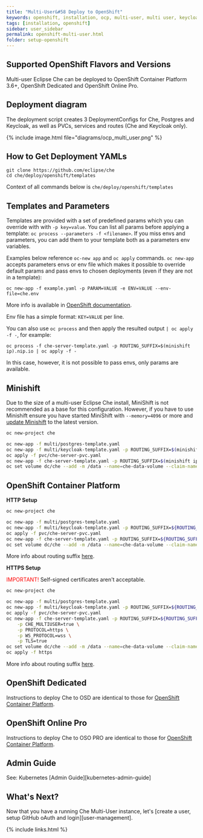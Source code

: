 ```yaml
---
title: "Multi-User&#58 Deploy to OpenShift"
keywords: openshift, installation, ocp, multi-user, multi user, keycloak, postgres, deployment
tags: [installation, openshift]
sidebar: user_sidebar
permalink: openshift-multi-user.html
folder: setup-openshift
---
```


## Supported OpenShift Flavors and Versions

Multi-user Eclipse Che can be deployed to OpenShift Container Platform 3.6+, OpenShift Dedicated and OpenShift Online Pro.

## Deployment diagram

The deployment script creates 3 DeploymentConfigs for Che, Postgres and Keycloak, as well as PVCs, services and routes (Che and Keycloak only).

{% include image.html file="diagrams/ocp_multi_user.png" %}


## How to Get Deployment YAMLs

```shell
git clone https://github.com/eclipse/che
cd che/deploy/openshift/templates
```

Context of all commands below is `che/deploy/openshift/templates`


## Templates and Parameters

Templates are provided with a set of predefined params which you can override with with `-p key=value`.
You can list all params before applying a template: `oc process --parameters -f <filename>`.
If you miss envs and parameters, you can add them to your template both as a parameters env variables.

Examples below reference `oc-new app` and `oc apply` commands.
`oc new-app` accepts parameters envs or env file which makes it possible to override default params and pass envs to chosen deployments (even if they are not in a template):

```
oc new-app -f example.yaml -p PARAM=VALUE -e ENV=VALUE --env-file=che.env
```
More info is available in [OpenShift documentation](https://docs.openshift.com/container-platform/3.7/dev_guide/application_lifecycle/new_app.html#specifying-a-template).

Env file has a simple format: `KEY=VALUE` per line.

You can also use `oc process` and then apply the resulted output `| oc apply -f -`, for example:

```
oc process -f che-server-template.yaml -p ROUTING_SUFFIX=$(minishift ip).nip.io | oc apply -f -
```
In this case, however, it is not possible to pass envs, only params are available.

## Minishift

Due to the size of a multi-user Eclipse Che install, MiniShift is not recommended as a base for this configuration. However, if you have to use Minishift ensure you have started MiniShift with `--memory=4096` or more and [update Minishift](https://docs.openshift.org/latest/minishift/getting-started/updating.html) to the latest version.


```bash
oc new-project che

oc new-app -f multi/postgres-template.yaml
oc new-app -f multi/keycloak-template.yaml -p ROUTING_SUFFIX=$(minishift ip).nip.io
oc apply -f pvc/che-server-pvc.yaml
oc new-app -f che-server-template.yaml -p ROUTING_SUFFIX=$(minishift ip).nip.io -p CHE_MULTIUSER=true
oc set volume dc/che --add -m /data --name=che-data-volume --claim-name=che-data-volume
```

## OpenShift Container Platform

**HTTP Setup**

```bash
oc new-project che

oc new-app -f multi/postgres-template.yaml
oc new-app -f multi/keycloak-template.yaml -p ROUTING_SUFFIX=${ROUTING_SUFFIX}
oc apply -f pvc/che-server-pvc.yaml
oc new-app -f che-server-template.yaml -p ROUTING_SUFFIX=${ROUTING_SUFFIX} -p CHE_MULTIUSER=true
oc set volume dc/che --add -m /data --name=che-data-volume --claim-name=che-data-volume
```

More info about routing suffix [here](openshift-single-user.html#what-is-my-routing-suffix).

**HTTPS Setup**

<span style="color:red;">IMPORTANT!</span> Self-signed certificates aren't acceptable.

```bash
oc new-project che

oc new-app -f multi/postgres-template.yaml
oc new-app -f multi/keycloak-template.yaml -p ROUTING_SUFFIX=${ROUTING_SUFFIX} -p PROTOCOL=https
oc apply -f pvc/che-server-pvc.yaml
oc new-app -f che-server-template.yaml -p ROUTING_SUFFIX=${ROUTING_SUFFIX} \
	-p CHE_MULTIUSER=true \
 	-p PROTOCOL=https \
	-p WS_PROTOCOL=wss \
	-p TLS=true
oc set volume dc/che --add -m /data --name=che-data-volume --claim-name=che-data-volume
oc apply -f https
```

More info about routing suffix [here](openshift-single-user.html#what-is-my-routing-suffix).

## OpenShift Dedicated

Instructions to deploy Che to OSD are identical to those for [OpenShift Container Platform](openshift-container-platform).

## OpenShift Online Pro

Instructions to deploy Che to OSO PRO are identical to those for [OpenShift Container Platform](openshift-container-platform).

## Admin Guide

See: Kubernetes [Admin Guide][kubernetes-admin-guide]

## What's Next?

Now that you have a running Che Multi-User instance, let's [create a user, setup GitHub oAuth and login][user-management].

{% include links.html %}
